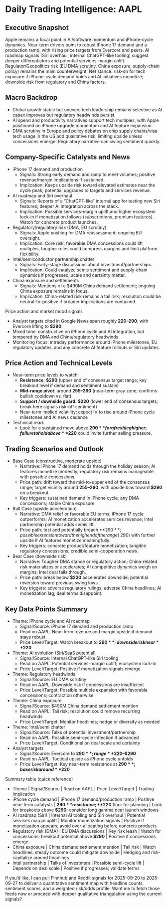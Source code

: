# Daily Trading Intelligence: AAPL

## Executive Snapshot
Apple remains a focal point in AI/software momentum and iPhone-cycle dynamics. Near-term drivers point to robust iPhone 17 demand and a production ramp, with rising price targets from Evercore and peers. AI roadmap signals (Siri overhaul, internal ChatGPT-like tooling) suggest deeper differentiators and potential services-margin uplift. Regulator/Geopolitics risk (EU DMA scrutiny, China exposure, supply-chain policy) remains the main counterweight. Net stance: risk-on for tech exposure if iPhone-cycle demand holds and AI initiatives monetize; downside risk from regulatory and China factors.

## Macro Backdrop
- Global growth stable but uneven; tech leadership remains selective as AI capex improves but regulatory headwinds persist.
- AI spend and productivity narratives support tech multiples, with Apple positioned on iPhone upgrade momentum and AI feature expansion.
- DMA scrutiny in Europe and policy debates on chip supply chains/visa tech usage in the US add qualitative risk, limiting upside unless concessions emerge. Regulatory narrative can swing sentiment quickly.

## Company-Specific Catalysts and News
- iPhone 17 demand and production
  - Signals: Strong early demand and ramp to meet volumes; positive revenue/margin implications if sustained.
  - Implication: Keeps upside risk toward elevated estimates near the cycle peak; potential upgrades to targets and services revenue.
- AI roadmap and Siri overhaul
  - Signals: Reports of a “ChatGPT-like” internal app for testing new Siri features; deeper AI integration across the stack.
  - Implication: Possible services-margin uplift and higher ecosystem lock-in if monetization follows (subscriptions, premium features). Watch for concrete product launches.
- Regulatory/regulatory risk (DMA, EU scrutiny)
  - Signals: Apple pushing for DMA reassessment; ongoing EU oversight.
  - Implication: Core risk; favorable DMA concessions could lift multiples, tougher rules could compress margins and limit platform flexibility.
- Intel/semiconductor partnership chatter
  - Signals: Early-stage discussions about investment/partnerships.
  - Implication: Could catalyze semis sentiment and supply-chain dynamics if progressed; scale and certainty matter.
- China exposure and settlements
  - Signals: Mentions of a $490M China demand settlement; ongoing China exposure remains in focus.
  - Implication: China-related risk remains a tail risk; resolution could be neutral-to-positive if broader implications are contained.

Price action and market mood signals
- Analyst targets cited in Google News span roughly **$220–$290**, with Evercore lifting to **$290**.
- Mixed tone: constructive on iPhone cycle and AI integration, but tempered by DMA and China/regulatory headwinds.
- Monitoring focus: intraday performance around iPhone milestones, EU regulatory updates, and any concrete AI feature rollouts or Siri updates.

## Price Action and Technical Levels
- Near-term price levels to watch:
  - **Resistance**: **$290** (upper end of consensus target range; key breakout level if demand and sentiment sustain)
  - **Mid-range pivot**: around **$255–$260** (near-term gray zone; confirms bullish cooldown vs. flat)
  - **Support / downside guard**: **$220** (lower end of consensus targets; break here signals risk-off sentiment)
  - Near-term implied volatility: expect IV to rise around iPhone cycle milestones and AI news cadence
- Technical read:
  - Look for a sustained move above **$290** for a fresh leg higher; failure to hold above **$220** could invite further selling pressure.

## Trading Scenarios and Outlook
- Base Case (constructive, moderate upside)
  - Narrative: iPhone 17 demand holds through the holiday season; AI features monetize modestly; regulatory risk remains manageable with possible concessions.
  - Price path: drift toward the mid-to-upper end of the consensus range; target vicinity around **$255–$260**, with upside bias toward **$290** on a breakout.
  - Key triggers: sustained demand in iPhone cycle; any DMA concessions; stable China exposure.
- Bull Case (upside acceleration)
  - Narrative: DMA relief or favorable EU terms; iPhone 17 cycle outperforms; AI monetization accelerates services revenue; Intel partnership potential adds semis lift.
  - Price path: test and potentially breach **$290**; possible extension toward the high end of the range (~$290) with further upside if AI features monetize meaningfully.
  - Key triggers: concrete product/feature monetization; tangible regulatory concessions; credible semi-cooperation news.
- Bear Case (downside risk)
  - Narrative: Tougher DMA stance or regulatory action; China-related risk materializes or accelerates; AI competitive dynamics weigh on margins; Intel deal falls through.
  - Price path: break below **$220** accelerates downside; potential reversion toward previous swing lows.
  - Key triggers: adverse regulatory rulings; adverse China headlines; AI monetization lag; deal terms disappoint.

## Key Data Points Summary
- Theme: iPhone cycle and AI roadmap
  - Signal/Source: iPhone 17 demand and production ramp
  - Read on AAPL: Near-term revenue and margin upside if demand stays robust
  - Price Level/Target: Watch breakout to **$290**; downside risk near **$220**
- Theme: AI evolution (Siri/SaaS potential)
  - Signal/Source: Internal ChatGPT-like Siri tooling
  - Read on AAPL: Potential services-margin uplift; ecosystem lock-in
  - Price Level/Target: Positive if monetization signals emerge
- Theme: Regulatory headwinds
  - Signal/Source: EU DMA scrutiny
  - Read on AAPL: Downside risk if concessions are insufficient
  - Price Level/Target: Possible multiple expansion with favorable concessions; contraction otherwise
- Theme: China exposure
  - Signal/Source: $490M China demand settlement mention
  - Read on AAPL: Tail risk; resolution could remove recurring headwinds
  - Price Level/Target: Monitor headlines; hedge or diversify as needed
- Theme: Intel/semi chatter
  - Signal/Source: Talks of potential investment/partnership
  - Read on AAPL: Possible semi-cycle inflection if advanced
  - Price Level/Target: Conditional on deal scale and certainty
- Analyst targets
  - Signal/Source: Evercore to **$290**; range **$220–$290**
  - Read on AAPL: Tactical upside as iPhone cycle unfolds
  - Price Level/Target: Key near-term resistance at **$290**; base risk around **$220**

Summary table (quick reference)
- Theme | Signal/Source | Read on AAPL | Price Level/Target | Trading Implication
- iPhone cycle demand | iPhone 17 demand/production ramp | Positive near-term catalysts | **$290** resistance; **$220** floor for planning | Look for breakouts above **$290**; consider long gamma near launch windows
- AI roadmap (Siri) | Internal AI tooling and Siri overhaul | Potential services margin uplift | Monitor monetization signals | Positive if monetization appears; avoid over-allocating before concrete products
- Regulatory risk (DMA) | EU DMA discussions | Key risk leash | Watch for concessions; breakout potential above **$290** | Positive if concessions emerge
- China exposure | China demand settlement mention | Tail risk | Watch headlines; steady outcome could mitigate downside | Hedging and risk-capitalize around headlines
- Intel partnership | Talks of investment | Possible semi-cycle lift | Depends on deal scale | Positive if progresses; validate terms

If you’d like, I can pull Finnhub and Reddit signals for 2025-09-20 to 2025-09-27 to deliver a quantitative sentiment map with headline counts, sentiment scores, and a weighted risk/odds profile. Want me to fetch those feeds now or proceed with deeper qualitative triangulation using the current signals?